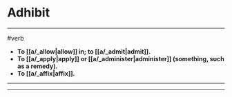 # Adhibit
---
#verb
- **To [[a/_allow|allow]] in; to [[a/_admit|admit]].**
- **To [[a/_apply|apply]] or [[a/_administer|administer]] (something, such as a remedy).**
- **To [[a/_affix|affix]].**
---
---

